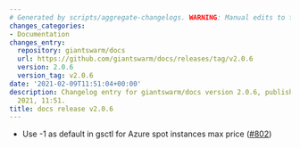 ```yaml
---
# Generated by scripts/aggregate-changelogs. WARNING: Manual edits to this files will be overwritten.
changes_categories:
- Documentation
changes_entry:
  repository: giantswarm/docs
  url: https://github.com/giantswarm/docs/releases/tag/v2.0.6
  version: 2.0.6
  version_tag: v2.0.6
date: '2021-02-09T11:51:04+00:00'
description: Changelog entry for giantswarm/docs version 2.0.6, published on 09 February
  2021, 11:51.
title: docs release v2.0.6
---
```


- Use -1 as default in gsctl for Azure spot instances max price ([#802](https://github.com/giantswarm/docs/pull/802))

